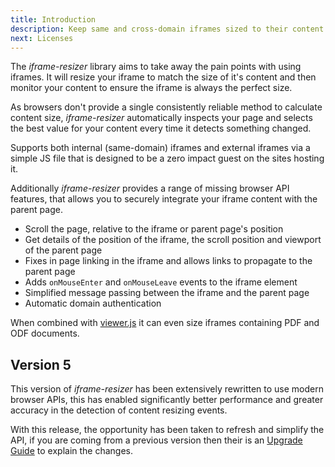```yaml
---
title: Introduction
description: Keep same and cross-domain iframes sized to their content
next: Licenses
---
```


The _iframe-resizer_ library aims to take away the pain points with using iframes. It will resize your iframe to match the size of it's content and then monitor your content to ensure the iframe is always the perfect size.

As browsers don't provide a single consistently reliable method to calculate content size, _iframe-resizer_ automatically inspects your page and selects the best value for your content every time it detects something changed.

Supports both internal (same-domain) iframes and external iframes via a simple JS file that is designed to be a zero impact guest on the sites hosting it.

Additionally _iframe-resizer_  provides a range of missing browser API features, that allows you to securely integrate your iframe content with the parent page.

- Scroll the page, relative to the iframe or parent page's position
- Get details of the position of the iframe, the scroll position and viewport of the parent page
- Fixes in page linking in the iframe and allows links to propagate to the parent page
- Adds `onMouseEnter` and `onMouseLeave` events to the iframe element
- Simplified message passing between the iframe and the parent page
- Automatic domain authentication

When combined with [viewer.js](https://viewerjs.org) it can even size iframes containing PDF and ODF documents.

## Version 5

This version of _iframe-resizer_ has been extensively rewritten to use modern browser APIs, this has enabled significantly better performance and greater accuracy in the detection of content resizing events.

With this release, the opportunity has been taken to refresh and simplify the API, if you are coming from a previous version then their is an [Upgrade Guide](/upgrade) to explain the changes.
